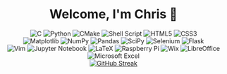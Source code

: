<h1 align="center" dir="auto"> Welcome, I'm Chris 👋 </h1>

<!-- div align="center" dir="auto">
  <img src="https://github-readme-stats.vercel.app/api?username=cschorn01&show_icons=true" alt="Repository Stats">
</div -->

<div align="center" dir="auto">
  <img alt="C" src="https://img.shields.io/badge/c-%2300599C.svg?style=for-the-badge&logo=c&logoColor=white">
  <img alt="Python" src="https://img.shields.io/badge/python-3670A0?style=for-the-badge&logo=python&logoColor=ffdd54">
  <img alt="CMake" src="https://img.shields.io/badge/CMake-%23008FBA.svg?style=for-the-badge&logo=cmake&logoColor=white">
  <img alt="Shell Script" src="https://img.shields.io/badge/shell_script-%23121011.svg?style=for-the-badge&logo=gnu-bash&logoColor=white">
  <img alt="HTML5" src="https://img.shields.io/badge/html5-%23E34F26.svg?style=for-the-badge&logo=html5&logoColor=white">
  <img alt="CSS3" src="https://img.shields.io/badge/css3-%231572B6.svg?style=for-the-badge&logo=css3&logoColor=white">
</div>

<div align="center" dir="auto">
  <img alt="Matplotlib" src="https://img.shields.io/badge/Matplotlib-%23ffffff.svg?style=for-the-badge&logo=Matplotlib&logoColor=black">
  <img alt="NumPy" src="https://img.shields.io/badge/numpy-%23013243.svg?style=for-the-badge&logo=numpy&logoColor=white">
  <img alt="Pandas" src="https://img.shields.io/badge/pandas-%23150458.svg?style=for-the-badge&logo=pandas&logoColor=white">
  <img alt="SciPy" src="https://img.shields.io/badge/SciPy-%230C55A5.svg?style=for-the-badge&logo=scipy&logoColor=%white">
  <img alt="Selenium" src="https://img.shields.io/badge/-selenium-%43B02A?style=for-the-badge&logo=selenium&logoColor=white">
  <img alt="Flask" src="https://img.shields.io/badge/flask-%23000.svg?style=for-the-badge&logo=flask&logoColor=white">
</div>

<div align="center" dir="auto">
  <img alt="Vim" src="https://img.shields.io/badge/VIM-%2311AB00.svg?style=for-the-badge&logo=vim&logoColor=white">
  <img alt="Jupyter Notebook" src="https://img.shields.io/badge/jupyter-%23FA0F00.svg?style=for-the-badge&logo=jupyter&logoColor=white">
  <img alt="LaTeX" src="https://img.shields.io/badge/latex-%23008080.svg?style=for-the-badge&logo=latex&logoColor=white">
  <img alt="Raspberry Pi" src="https://img.shields.io/badge/-RaspberryPi-C51A4A?style=for-the-badge&logo=Raspberry-Pi">
  <img alt="Wix" src="https://img.shields.io/badge/wix-000?style=for-the-badge&logo=wix&logoColor=white">
  <img alt="LibreOffice" src="https://img.shields.io/badge/LibreOffice-%2318A303?style=for-the-badge&logo=LibreOffice&logoColor=white">
  <img alt="Microsoft Excel" src="https://img.shields.io/badge/Microsoft_Excel-217346?style=for-the-badge&logo=microsoft-excel&logoColor=white">
</div>
<!--
![Instagram](https://img.shields.io/badge/Instagram-%23E4405F.svg?style=for-the-badge&logo=Instagram&logoColor=white)
-->

<div align="center" dir="auto"> <!-- https://github.com/DenverCoder1/github-readme-streak-stats -->
  <a href="https://git.io/streak-stats">
    <img alt="GitHub Streak" src="https://streak-stats.demolab.com/?user=cschorn01&theme=dark">
  </a>
</div>

<!-- div align="center" dir="auto">
  <img src="https://github-readme-stats.vercel.app/api/top-langs/?username=cschorn01&theme=blue-green" alt="Your Repository's Stats">
</div -->

<!--
**cschorn01/cschorn01** is a ✨ _special_ ✨ repository because its `README.md` (this file) appears on your GitHub profile.

[![Top Langs](https://github-readme-stats.vercel.app/api/top-langs/?username=cschorn01&layout=compact&theme=dark)](https://github.com/cschorn01)

![Hits](https://hitcounter.pythonanywhere.com/count/tag.svg?url=cschorn01)

![Profile View Counter](https://komarev.com/ghpvc/?username=cschorn01)

Here are some ideas to get you started:

- 🔭 I’m currently working on ...
- 🌱 I’m currently learning ...
- 👯 I’m looking to collaborate on ...
- 🤔 I’m looking for help with ...
- 💬 Ask me about ...
- 📫 How to reach me: ...
- 😄 Pronouns: ...
- ⚡ Fun fact: ...
-->
